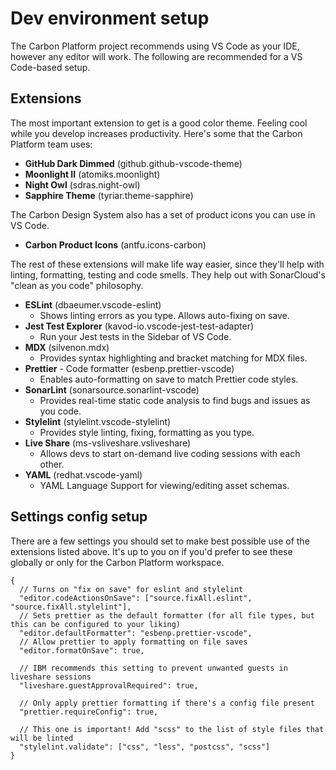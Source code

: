 # Dev environment setup

The Carbon Platform project recommends using VS Code as your IDE, however any editor will work. The
following are recommended for a VS Code-based setup.

## Extensions

The most important extension to get is a good color theme. Feeling cool while you develop increases
productivity. Here's some that the Carbon Platform team uses:

- **GitHub Dark Dimmed** (github.github-vscode-theme)
- **Moonlight II** (atomiks.moonlight)
- **Night Owl** (sdras.night-owl)
- **Sapphire Theme** (tyriar.theme-sapphire)

The Carbon Design System also has a set of product icons you can use in VS Code.

- **Carbon Product Icons** (antfu.icons-carbon)

The rest of these extensions will make life way easier, since they'll help with linting, formatting,
testing and code smells. They help out with SonarCloud's "clean as you code" philosophy.

- **ESLint** (dbaeumer.vscode-eslint)
  - Shows linting errors as you type. Allows auto-fixing on save.
- **Jest Test Explorer** (kavod-io.vscode-jest-test-adapter)
  - Run your Jest tests in the Sidebar of VS Code.
- **MDX** (silvenon.mdx)
  - Provides syntax highlighting and bracket matching for MDX files.
- **Prettier** - Code formatter (esbenp.prettier-vscode)
  - Enables auto-formatting on save to match Prettier code styles.
- **SonarLint** (sonarsource.sonarlint-vscode)
  - Provides real-time static code analysis to find bugs and issues as you code.
- **Stylelint** (stylelint.vscode-stylelint)
  - Provides style linting, fixing, formatting as you type.
- **Live Share** (ms-vsliveshare.vsliveshare)
  - Allows devs to start on-demand live coding sessions with each other.
- **YAML** (redhat.vscode-yaml)
  - YAML Language Support for viewing/editing asset schemas.

## Settings config setup

There are a few settings you should set to make best possible use of the extensions listed above.
It's up to you on if you'd prefer to see these globally or only for the Carbon Platform workspace.

```jsonc
{
  // Turns on "fix on save" for eslint and stylelint
  "editor.codeActionsOnSave": ["source.fixAll.eslint", "source.fixAll.stylelint"],
  // Sets prettier as the default formatter (for all file types, but this can be configured to your liking)
  "editor.defaultFormatter": "esbenp.prettier-vscode",
  // Allow prettier to apply formatting on file saves
  "editor.formatOnSave": true,

  // IBM recommends this setting to prevent unwanted guests in liveshare sessions
  "liveshare.guestApprovalRequired": true,

  // Only apply prettier formatting if there's a config file present
  "prettier.requireConfig": true,

  // This one is important! Add "scss" to the list of style files that will be linted
  "stylelint.validate": ["css", "less", "postcss", "scss"]
}
```
